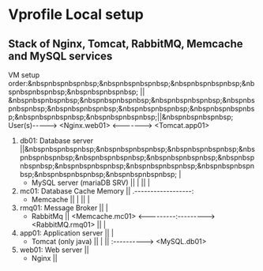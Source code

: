 # Vprofile Local setup

## Stack of Nginx, Tomcat, RabbitMQ, Memcache and MySQL services

VM setup order:&nbspnbspnbspnbsp;&nbspnbspnbspnbsp;&nbspnbspnbspnbsp;&nbspnbspnbspnbsp;&nbspnbspnbspnbsp; ||
&nbspnbspnbspnbsp;&nbspnbspnbspnbsp;&nbspnbspnbspnbsp;&nbspnbspnbspnbsp;&nbspnbspnbspnbsp;&nbspnbspnbspnbsp;&nbspnbspnbspnbsp;&nbspnbspnbspnbsp;&nbspnbspnbspnbsp;||&nbspnbspnbspnbsp; User(s)-----> <Nginx.web01> <-------> <Tomcat.app01> 
1. db01: Database server                ||&nbspnbspnbspnbsp;&nbspnbspnbspnbsp;&nbspnbspnbspnbsp;&nbspnbspnbspnbsp;&nbspnbspnbspnbsp;&nbspnbspnbspnbsp;&nbspnbspnbspnbsp;&nbspnbspnbspnbsp;&nbspnbspnbspnbsp;&nbspnbspnbspnbsp;&nbspnbspnbspnbsp;&nbspnbspnbspnbsp;                                                    |
   - MySQL server (mariaDB SRV)         ||                                                  |
                                        ||                                                  |
2. mc01: Database Cache Memory          ||                               .------------------:
   - Memcache                           ||                               |
                                        ||                               |
3. rmq01: Message Broker                ||                               |
   - RabbitMq                           ||     <Memcache.mc01> <---------:---------> <RabbitMQ.rmq01>
                                        ||            |
4. app01: Application server            ||            |
   - Tomcat (only java)                 ||            |
                                        ||            :----------> <MySQL.db01>
5. web01: Web server                    ||
   - Nginx                              ||
